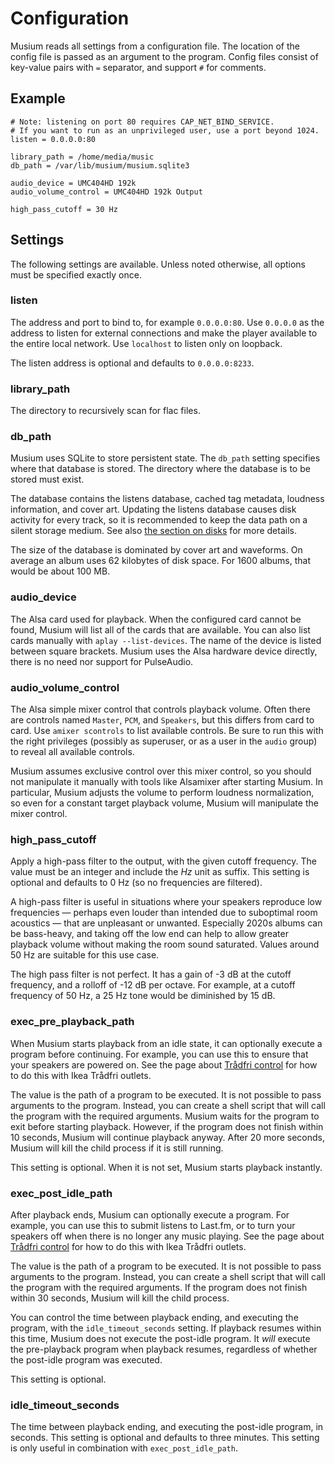 # Configuration

Musium reads all settings from a configuration file. The location of the config
file is passed as an argument to the program. Config files consist of key-value
pairs with `=` separator, and support `#` for comments.

## Example

    # Note: listening on port 80 requires CAP_NET_BIND_SERVICE.
    # If you want to run as an unprivileged user, use a port beyond 1024.
    listen = 0.0.0.0:80

    library_path = /home/media/music
    db_path = /var/lib/musium/musium.sqlite3

    audio_device = UMC404HD 192k
    audio_volume_control = UMC404HD 192k Output

    high_pass_cutoff = 30 Hz

## Settings

The following settings are available. Unless noted otherwise, all options must
be specified exactly once.

### listen

The address and port to bind to, for example `0.0.0.0:80`. Use `0.0.0.0` as the
address to listen for external connections and make the player available to the
entire local network. Use `localhost` to listen only on loopback.

The listen address is optional and defaults to `0.0.0.0:8233`.

### library_path

The directory to recursively scan for flac files.

### db_path

Musium uses SQLite to store persistent state. The `db_path` setting specifies
where that database is stored. The directory where the database is to be stored
must exist.

The database contains the listens database, cached tag metadata, loudness
information, and cover art. Updating the listens database causes disk activity
for every track, so it is recommended to keep the data path on a silent storage
medium. See also [the section on disks](disks.md) for more details.

The size of the database is dominated by cover art and waveforms. On average an
album uses 62 kilobytes of disk space. For 1600 albums, that would be about 100
MB.

### audio_device

The <abbr>Alsa</abbr> card used for playback. When the configured card cannot
be found, Musium will list all of the cards that are available. You can also
list cards manually with `aplay --list-devices`. The name of the device is
listed between square brackets. Musium uses the <abbr>Alsa</abbr> hardware
device directly, there is no need nor support for PulseAudio.

### audio_volume_control

The <abbr>Alsa</abbr> simple mixer control that controls playback volume. Often
there are controls named `Master`, `PCM`, and `Speakers`, but this differs from
card to card. Use `amixer scontrols` to list available controls. Be sure to run
this with the right privileges (possibly as superuser, or as a user in the
`audio` group) to reveal all available controls.

Musium assumes exclusive control over this mixer control, so you should not
manipulate it manually with tools like Alsamixer after starting Musium. In
particular, Musium adjusts the volume to perform loudness normalization, so even
for a constant target playback volume, Musium will manipulate the mixer control.

### high_pass_cutoff

Apply a high-pass filter to the output, with the given cutoff frequency. The
value must be an integer and include the _Hz_ unit as suffix. This setting is
optional and defaults to 0&nbsp;Hz (so no frequencies are filtered).

A high-pass filter is useful in situations where your speakers reproduce low
frequencies — perhaps even louder than intended due to suboptimal room
acoustics — that are unpleasant or unwanted. Especially 2020s albums can be
bass-heavy, and taking off the low end can help to allow greater playback volume
without making the room sound saturated. Values around 50&nbsp;Hz are suitable
for this use case.

The high pass filter is not perfect. It has a gain of -3&nbsp;dB at the cutoff
frequency, and a rolloff of -12&nbsp;dB per octave. For example, at a cutoff
frequency of 50&nbsp;Hz, a 25&nbsp;Hz tone would be diminished by 15&nbsp;dB.

### exec_pre_playback_path

When Musium starts playback from an idle state, it can optionally execute a
program before continuing. For example, you can use this to ensure that your
speakers are powered on. See the page about [Trådfri control](tradfri.md) for
how to do this with Ikea Trådfri outlets.

The value is the path of a program to be executed. It is not possible to pass
arguments to the program. Instead, you can create a shell script that will call
the program with the required arguments. Musium waits for the program to exit
before starting playback. However, if the program does not finish within 10
seconds, Musium will continue playback anyway. After 20 more seconds, Musium
will kill the child process if it is still running.

This setting is optional. When it is not set, Musium starts playback instantly.

### exec_post_idle_path

After playback ends, Musium can optionally execute a program. For example, you
can use this to submit listens to Last.fm, or to turn your speakers off when
there is no longer any music playing. See the page about [Trådfri
control](tradfri.md) for how to do this with Ikea Trådfri outlets.

The value is the path of a program to be executed. It is not possible to pass
arguments to the program. Instead, you can create a shell script that will call
the program with the required arguments. If the program does not finish within
30 seconds, Musium will kill the child process.

You can control the time between playback ending, and executing the program,
with the `idle_timeout_seconds` setting. If playback resumes within this time,
Musium does not execute the post-idle program. It _will_ execute the
pre-playback program when playback resumes, regardless of whether the post-idle
program was executed.

This setting is optional.

### idle_timeout_seconds

The time between playback ending, and executing the post-idle program, in
seconds. This setting is optional and defaults to three minutes. This setting
is only useful in combination with `exec_post_idle_path`.
